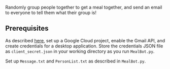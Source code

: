 Randomly group people together to get a meal together, and send an email to everyone to tell them what their group is!

## Prerequisites
As described [here](https://developers.google.com/gmail/api/quickstart/python), set up a Google Cloud project, enable the Gmail API, and create credentials for a desktop application. Store the credentials JSON file as `client_secret.json` in your working directory as you run `MealBot.py`.

Set up `Message.txt` and `PersonList.txt` as described in `MealBot.py`.
